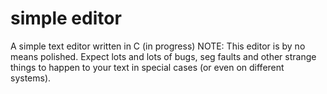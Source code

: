 # simple editor
A simple text editor written in C (in progress)
NOTE: This editor is by no means polished. Expect lots and lots of bugs, seg faults and other
strange things to happen to your text in special cases (or even on different systems). 
